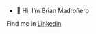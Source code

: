- 👋 Hi, I’m Brian Madroñero

Find me in [Linkedin](https://www.linkedin.com/in/brianmadro%C3%B1ero)
<!---- 👀 I’m interested in ...
- 🌱 I’m currently learning ...
- 💞️ I’m looking to collaborate on ...
- 📫 How to reach me ...


brainmadro/brainmadro is a ✨ special ✨ repository because its `README.md` (this file) appears on your GitHub profile.
You can click the Preview link to take a look at your changes.
--->
